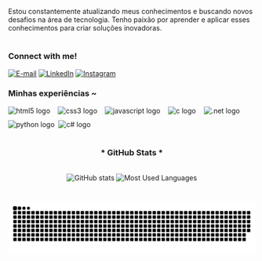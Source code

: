 Estou constantemente atualizando meus conhecimentos e buscando novos desafios na área de tecnologia. Tenho paixão por aprender e aplicar esses conhecimentos para criar soluções inovadoras.

#

<img align="right" alt="" height="190px" src="./src/study.gif">

<h3 align="left">Connect with me!</h3>

[![E-mail](https://img.shields.io/badge/-Email-000?style=for-the-badge&logo=microsoft-outlook&logoColor=FF00F6&color:FFF)](mailto:matheuscalasas2004@hotmail.com)
[![LinkedIn](https://img.shields.io/badge/-LinkedIn-000?style=for-the-badge&logo=linkedin&logoColor=FF00F6&color:FFF)](https://www.linkedin.com/in/matheus-calasãs-a5366b315/)
[![Instagram](https://img.shields.io/badge/-Instagram-000?style=for-the-badge&logo=instagram&logoColor=FF00F6&color:FFF)](https://www.instagram.com/mthx.calasas/)


<h3 align="left">Minhas experiências ~</h3>

<div align="left">
<img src="https://cdn.jsdelivr.net/gh/devicons/devicon/icons/html5/html5-original.svg" height="25" alt="html5 logo"  />
<img width="8" />
<img src="https://cdn.jsdelivr.net/gh/devicons/devicon/icons/css3/css3-original.svg" height="25" alt="css3 logo"  />
<img width="8" />
<img src="https://cdn.jsdelivr.net/gh/devicons/devicon/icons/javascript/javascript-plain.svg" height="25" alt="javascript logo"  />
<img width="8" />
<img src="https://cdn.jsdelivr.net/gh/devicons/devicon/icons/c/c-original.svg" height="25" alt="c logo"  />
<img width="8" />
<img src="https://cdn.jsdelivr.net/gh/devicons/devicon@latest/icons/dotnetcore/dotnetcore-original.svg" height="25" alt=".net logo"/>
<img width="8" />
<img src="https://cdn.jsdelivr.net/gh/devicons/devicon@latest/icons/python/python-original-wordmark.svg" height="25" alt="python logo" />
<img widht="8" />
<img src="https://cdn.jsdelivr.net/gh/devicons/devicon@latest/icons/csharp/csharp-original.svg" height="25" alt="c# logo"/>
<img widht="8" />
<img srrc="https://img.shields.io/badge/Java-000?style=for-the-badge&logo=java" height ="25" alt"Java logo" />
<img widht="8"/>


#

<div style="text-align: center;" align="center">
<h3>* GitHub Stats *</h3>
<br>
<img src="https://github-readme-stats-git-masterrstaa-rickstaa.vercel.app/api?username=matheuscalasas1&hide_title=true&show_icons=true&include_all_commits=false&count_private=true&line_height=25&hide=issues&bg_color=000&title_color=FF00F6&text_color=FFF&border_radius=3&border_color=36123c&icon_color=FF00F6&theme=jolly" alt="GitHub stats">
  <img src="https://github-readme-stats-git-masterrstaa-rickstaa.vercel.app/api/top-langs/?username=matheuscalasas1&line_height=10&card_width=290&layout=compact&hide_title=false&count_private=true&langs_count=4&show_icons=true&title_color=FF00F6&hide=html,scss,less&bg_color=000&text_color=8B8B8B&border_radius=3&border_color=561760&count_private=true" alt="Most Used Languages">
</a>
</div>

  

#

<picture align="center">
<source media="(prefers-color-scheme: dark)" srcset="https://raw.githubusercontent.com/mari4souza/mari4souza/output/github-contribution-grid-snake-dark.svg">
<source media="(prefers-color-scheme: light)" srcset="https://raw.githubusercontent.com/mari4souza/mari4souza/output/github-contribution-grid-snake-dark.svg">
<img align="center" alt="github contribution grid snake animation" src="https://raw.githubusercontent.com/mari4souza/mari4souza/output/github-contribution-grid-snake.svg">
</picture>
